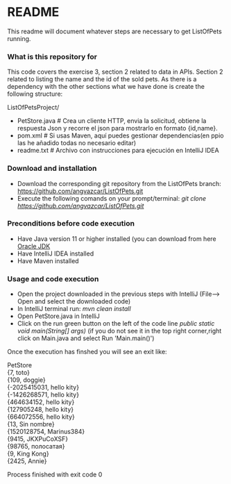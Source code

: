 # README #

This readme will document whatever steps are necessary to get ListOfPets running.

### What is this repository for ###

This code covers the exercise 3, section 2 related to data in APIs. Section 2 related to listing the name and the id of the sold pets. 
As there is a dependency with the other sections what we have done is create the following structure:

ListOfPetsProject/

*  PetStore.java         # Crea un cliente HTTP, envia la solicitud, obtiene la respuesta Json y recorre el json para mostrarlo en formato {id,name}.  
* pom.xml                     # Si usas Maven, aquí puedes gestionar dependencias(en ppio las he añadido todas no necesario editar)  
* readme.txt  # Archivo con instrucciones para ejecución en IntelliJ IDEA


### Download and installation ###

* Download the corresponding git repository from the ListOfPets branch: https://github.com/angvazcar/ListOfPets.git
* Execute the following comands on your prompt/terminal:
_git clone https://github.com/angvazcar/ListOfPets.git_

### Preconditions before code execution ###

*  Have Java version 11 or higher installed (you can download from here [Oracle JDK](https://www.oracle.com/java/technologies/downloads/#java11?er=221886)
*  Have IntelliJ IDEA installed
*  Have Maven installed

### Usage and code execution ###

* Open the project downloaded in the previous steps with IntelliJ (File--> Open and select the downloaded code)
* In IntelliJ terminal run:
_mvn clean install_
* Open PetStore.java in IntelliJ
* Click on the run green button on the left of the code line _public static void main(String[] args)_ (if you do not see it in the top right corner,right click on Main.java and select Run 'Main.main()')


Once the execution has finshed you will see an exit like: 

PetStore  
{7, toto}  
{109, doggie}  
{-2025415031, hello kity}  
{-1426268571, hello kity}  
{464634152, hello kity}  
{127905248, hello kity}  
{664072556, hello kity}  
{13, Sin nombre}  
{1520128754, Marinus384}  
{9415, JKXPuCoXSF}  
{98765, полосатая}  
{9, King Kong}  
{2425, Annie}  

Process finished with exit code 0

